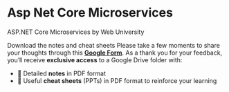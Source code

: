 # Asp Net Core Microservices
 ASP.NET Core Microservices by Web University

Download the notes and cheat sheets
Please take a few moments to share your thoughts through this [**Google Form**](https://forms.gle/sxqW3bCoGdbkZvuu9).
As a thank you for your feedback, you’ll receive **exclusive access** to a Google Drive folder with:
- 📄 Detailed **notes** in PDF format
- 📝 Useful **cheat sheets** (PPTs) in PDF format to reinforce your learning
